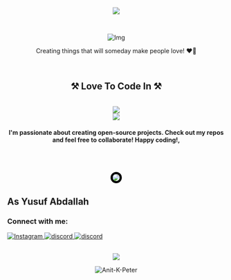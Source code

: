 <h1 align="center">
    <p><img src="https://readme-typing-svg.herokuapp.com?font=Dancing+Script&size=40&center=true&vCenter=true&width=1000&height=100&lines=Hey+There+👋;My+Name+is+Anit+k+Peter.;Welcome+to+The+github+page.">
</h1>


<br/>
<div align="center"><img src="https://sp-ao.shortpixel.ai/client/to_webp,q_glossy,ret_img,w_600,h_240/https://getonstream.com/wp-content/uploads/2022/09/image1.gif" alt="Img"/></div>


<div align="center">
 
 Creating things that will someday make people love! ❤️‍🔥
 
 </div>
 <br/>

</div>

<h2 align="center">⚒️ Love To Code In ⚒️</h2>
<br/>
<div align="center">
    <img src="https://skillicons.dev/icons?i=javascript,typescript,nodejs,html,css,nextjs,python,github,markdown" />
    <br/>
    <img src="https://skillicons.dev/icons?i=windows" />
</div>
      
   <h4 align="center">I'm passionate about creating open-source projects. Check out my repos and feel free to collaborate! Happy coding!,</h4>
</p>
</h3>

</br></br>

<p align="center">
  <img src="http://github-profile-summary-cards.vercel.app/api/cards/profile-details?username=Anit-K-Peter&theme=ayu_mirage"
       style="border: 5px solid #000; border-radius: 15px;" />
</p>


<h2 align="left"> As Yusuf Abdallah </h2>

<h3 align="left">Connect with me:</h3>
<div align="left">
    <a href="www.instagram.com/___anitkp3z___/" target="_blank">
        <img src="https://skillicons.dev/icons?i=instagram" alt="Instagram" />
    </a>
    <a href="https://discord.com/users/891002113134563428e" target="_blank">
        <img src="https://skillicons.dev/icons?i=discord" alt="discord" />
    </a>
    <a href="https://replit.com/@SebastianVarkey" target="_blank">
        <img src="https://skillicons.dev/icons?i=replit" alt="discord" />
    </a>
    <br/>
</div>



</br>
<p align="center"><img src="https://capsule-render.vercel.app/api?type=waving&amp;color=gradient&amp;height=100&amp;section=footer" /></p>
<p align="center"> <img src="https://komarev.com/ghpvc/?username=Anit-K-Peter&label=Profile%20views&color=f55019&style=flat" alt="Anit-K-Peter" /> </p>
</br>
